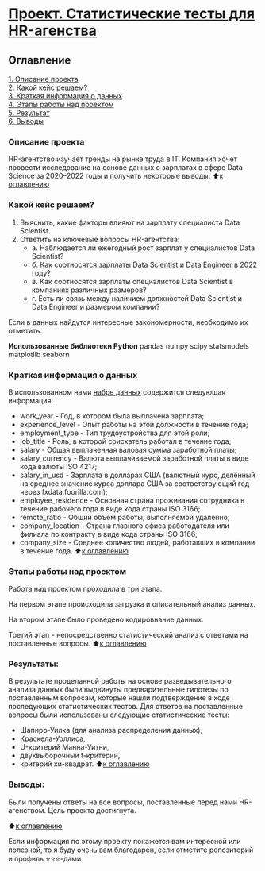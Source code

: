 # [Проект. Статистические тесты для HR-агенства](https://github.com/MorozovOV/My-Projects/blob/master/Статистические%20тесты/Статистические%20тесты%20для%20HR-агенства.ipynb)

## Оглавление  
[1. Описание проекта](README.md#Описание-проекта)  
[2. Какой кейс решаем?](README.md#Какой-кейс-решаем)  
[3. Краткая информация о данных](README.md#Краткая-информация-о-данных)  
[4. Этапы работы над проектом](README.md#Этапы-работы-над-проектом)  
[5. Результат](README.md#Результат)    
[6. Выводы](README.md#Выводы) 

### Описание проекта    
HR-агентство изучает тренды на рынке труда в IT. Компания хочет провести исследование на основе данных о зарплатах в сфере Data Science за 2020–2022 годы и получить некоторые выводы.
:arrow_up:[к оглавлению](_)


### Какой кейс решаем?    
1. Выяснить, какие факторы влияют на зарплату специалиста Data Scientist.
2. Ответить на ключевые вопросы HR-агентства:
   * а. Наблюдается ли ежегодный рост зарплат у специалистов Data Scientist?
   * б. Как соотносятся зарплаты Data Scientist и Data Engineer в 2022 году?
   * в. Как соотносятся зарплаты специалистов Data Scientist в компаниях различных размеров?
   * г. Есть ли связь между наличием должностей Data Scientist и Data Engineer и размером компании?

Если в данных найдутся интересные закономерности, необходимо их отметить.

**Использованные библиотеки Python**
pandas
numpy
scipy
statsmodels
matplotlib
seaborn

### Краткая информация о данных
В использованном нами [набре данных](https://cloud.mail.ru/public/g8FZ/n7Q3YnBj9) содержится следующая информация:
* work_year - Год, в котором была выплачена зарплата;
* experience_level - Опыт работы на этой должности в течение года;
* employment_type	 - Тип трудоустройства для этой роли;
* job_title - Роль, в которой соискатель работал в течение года;
* salary - Общая выплаченная валовая сумма заработной платы;
* salary_currency - Валюта выплачиваемой заработной платы в виде кода валюты ISO 4217;
* salary_in_usd - Зарплата в долларах США (валютный курс, делённый на среднее значение курса доллара США за соответствующий год через fxdata.foorilla.com);
* employee_residence - Основная страна проживания сотрудника в течение рабочего года в виде кода страны ISO 3166;
* remote_ratio - Общий объём работы, выполняемой удалённо;
* company_location - Страна главного офиса работодателя или филиала по контракту в виде кода страны ISO 3166;
* company_size - Среднее количество людей, работавших в компании в течение года.
:arrow_up:[к оглавлению](README.md#Оглавление)


### Этапы работы над проектом  
Работа над проектом проходила в три этапа.

На первом этапе происходила загрузка и описательный анализ данных.

На втором этапе было проведено кодировнание данных.

Третий этап - непосредственно статистический анализ с ответами на поставленные вопросы.
:arrow_up:[к оглавлению](README.md#Оглавление)


### Результаты:  
В результате проделанной работы на основе разведывательного анализа данных были выдвинуты предварительные гипотезы по поставленным вопросам, которые нашли подтверждение в ходе последующих статистических тестов. Для ответов на поставленные вопросы были использованы следующие статистические тесты:
* Шапиро-Уилка (для анализа распределения данных),
* Краскела-Уоллиса,
* U-критерий Манна-Уитни,
* двухвыборочный t-критерий,
* критерий хи-квадрат.
:arrow_up:[к оглавлению](README.md#Оглавление)


### Выводы:  
Были получены ответы на все вопросы, поставленные перед нами HR-агенством. Цель проекта достигнута.

:arrow_up:[к оглавлению](README.md#Оглавление)


Если информация по этому проекту покажется вам интересной или полезной, то я буду очень вам благодарен, если отметите репозиторий и профиль ⭐️⭐️⭐️-дами
